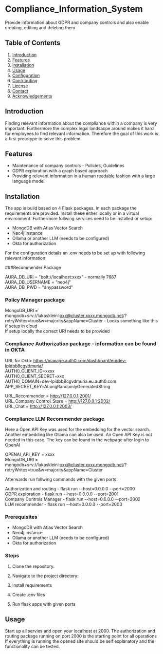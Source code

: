 # Compliance_Information_System
Provide information about GDPR and company controls and also enable creating, editing and deleting them

## Table of Contents

1. [Introduction](#introduction)
2. [Features](#features)
3. [Installation](#installation)
4. [Usage](#usage)
5. [Configuration](#configuration)
6. [Contributing](#contributing)
7. [License](#license)
8. [Contact](#contact)
9. [Acknowledgements](#acknowledgements)

## Introduction

Finding relevant information about the compliance within a company is very important. 
Furthermore the complex legal landsacpe around makes it hard for employees to find relevant information. 
Therefore the goal of this work is a first prototype to solve this problem

## Features

- Maintenance of company controls - Policies, Guidelines
- GDPR exploration with a graph based approach
- Providing relevant information in a human readable fashion with a large language model

## Installation

The app is build based on 4 Flask packages. 
In each package the requirements are provided. 
Install these either locally or in a virtual environment.
Furthermore follwing services need to be installed or setup:

- MongoDB with Atlas Vector Search
- Neo4j instance
- Ollama or another LLM (needs to be configured)
- Okta for authorization

For the configuration details an .env needs to be set up with following relevant information: 

###Recommender Package

AURA_DB_URI = "bolt://localhost:xxxx"  - normally 7687  
AURA_DB_USERNAME = "neo4j"  
AURA_DB_PWD = "anypassword"

### Policy Manager package
MongoDB_URI = mongodb+srv://lukaskleinl:xxx@cluster.xxxx.mongodb.net/?retryWrites=true&w=majority&appName=Cluster - Looks something like this if setup in cloud  
If setup locally the correct URI needs to be provided

### Compliance Authorization package - information can be found in OKTA
URL for Okta: https://manage.auth0.com/dashboard/eu/dev-lpidbb8cgvdmuria/  
AUTH0_CLIENT_ID=xxxx  
AUTH0_CLIENT_SECRET=xxx  
AUTH0_DOMAIN=dev-lpidbb8cgvdmuria.eu.auth0.com  
APP_SECRET_KEY=ALongRandomlyGeneratedString  
  
URL_Recommender = http://127.0.0.1:2001/  
URL_Company_Control_Store = http://127.0.0.1:2002/  
URL_Chat = http://127.0.0.1:2003/


### Compliance LLM Recommender package
Here a Open API Key was used for the embedding for the vector search.   
Another embedding like Ollama can also be used. An Open API Key is not needed in this case. 
The key can be found in the webpage after login to OpenAI  

OPENAI_API_KEY = xxxx  
MongoDB_URI = mongodb+srv://lukaskleinl:xxx@cluster.xxxx.mongodb.net/?retryWrites=true&w=majority&appName=Cluster  


Afterwards run follwing commands with the given ports:
  
Authorization and routing - flask run --host=0.0.0.0 --port=2000    
GDPR exploration - flask run --host=0.0.0.0 --port=2001  
Company Controls Manager - flask run --host=0.0.0.0 --port=2002  
LLM recommender - flask run --host=0.0.0.0 --port=2003

### Prerequisites

- MongoDB with Atlas Vector Search
- Neo4j instance
- Ollama or another LLM (needs to be configured)
- Okta for authorization

### Steps

1. Clone the repository:

2. Navigate to the project directory:

3. Install requirements

4. Create .env files

5. Run flask apps with given ports

## Usage

Start up all servies and open your localhost at 2000. 
The authorization and routing package running on port 2000 is the starting point for all operations
If everything is running the opened site should be self explanatory and the functionality can be tested.
